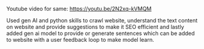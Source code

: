 Youtube video for same: https://youtu.be/2N2xq-kVMQM

Used gen AI and python skills to crawl website, understand the text content on website and provide suggestions to make it SEO efficient and lastly added gen ai model to provide or generate sentences which can be added to website with a user feedback loop to make model learn.
